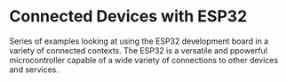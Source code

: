 # Connected Devices with ESP32

Series of examples looking at using the ESP32 development board in a variety of connected contexts. The ESP32 is a versatile and ppowerful microcontroller capable of a wide variety of connections to other devices and services.


